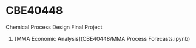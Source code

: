 # CBE40448
Chemical Process Design Final Project


1. [MMA Economic Analysis](CBE40448/MMA Process Forecasts.ipynb)
